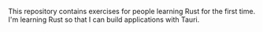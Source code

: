 This repository contains exercises for people learning Rust for the first time. I'm learning Rust so that I can build applications with Tauri. 